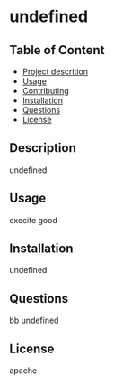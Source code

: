 
# undefined

## Table of Content
- [Project descrition](#Description)
- [Usage](#Usage)
- [Contributing](#Contributing)
- [Installation](#Installation)
- [Questions](#Questions)
- [License](#License)

## Description
undefined

## Usage
execite good

## Installation
undefined

## Questions
bb
undefined

## License
apache
    